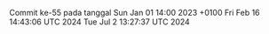 Commit ke-55 pada tanggal Sun Jan 01 14:00 2023 +0100
Fri Feb 16 14:43:06 UTC 2024
Tue Jul  2 13:27:37 UTC 2024

